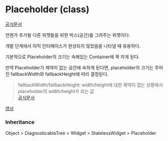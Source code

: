 # Placeholder (class)
[공식문서](https://api.flutter.dev/flutter/widgets/Placeholder-class.html) 

언젠가 추가될 다른 위젯들을 위한 박스(공간)를 그려주는 위젯이다.

개발 단계에서 아직 인터페이스가 완성되지 않았음을 나타낼 때 유용하다.

기본적으로 Placeholder의 크기는 속해있는 Container에 꽉 차게 된다.

만약 Placeholder가 제약이 없는 공간에 속하게 된다면, placeholder의 크기는 주어진 fallbackWidth와 fallbackHeight에 따라 결정된다.

> fallbackWidth/fallbackHeight: width/height에 대한 제약이 없는 상황에서 placeholder의 width/height가 되는 값  
[공식문서](https://api.flutter.dev/flutter/widgets/Placeholder/fallbackWidth.html)

[영상](https://youtu.be/LPe56fezmoo)

### Inheritance

Object > DiagnosticableTree > Widget > StatelessWidget > Placeholder